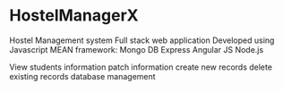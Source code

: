 # HostelManagerX
Hostel Management system
Full stack web application
Developed using Javascript MEAN framework:
Mongo DB
Express
Angular JS
Node.js

View students information
patch information
create new records
delete existing records
database management
